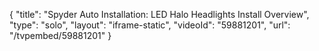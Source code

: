 {
    "title": "Spyder Auto Installation: LED Halo Headlights Install Overview",
    "type": "solo",
    "layout": "iframe-static",
    "videoId": "59881201",
    "url": "\/tvpembed\/59881201"
}